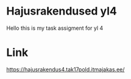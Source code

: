 # Hajusrakendused yl4

Hello this is my task assigment for yl 4

# Link

https://hajusrakendus4.tak17pold.itmajakas.ee/